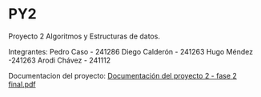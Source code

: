 # PY2
Proyecto 2 Algoritmos y Estructuras de datos. 

Integrantes:
Pedro Caso - 241286
Diego Calderón - 241263
Hugo Méndez -241263
Arodi Chávez - 241112

Documentacion del proyecto:
[Documentación del proyecto 2 - fase 2 final.pdf](https://github.com/user-attachments/files/20531203/Documentacion.del.proyecto.2.-.fase.2.final.pdf)
